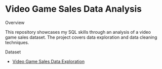 # Video Game Sales Data Analysis

Overview

This repository showcases my SQL skills through an analysis of a video game sales dataset.
The project covers data exploration and data cleaning techniques.

Dataset



- [Video Game Sales Data Exploration](Video%20Game%20Sales%20Data%20Exploration.sql)
